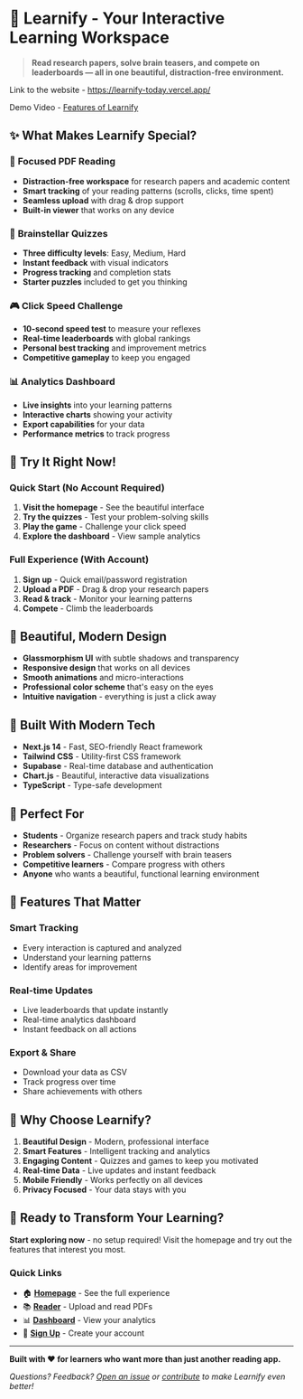 # 🧠 Learnify - Your Interactive Learning Workspace

> **Read research papers, solve brain teasers, and compete on leaderboards — all in one beautiful, distraction-free environment.**

Link to the website - https://learnify-today.vercel.app/ 

Demo Video - [Features of Learnify](learnify_aryan_video_demo.mp4)

## ✨ What Makes Learnify Special?

### 🎯 **Focused PDF Reading**
- **Distraction-free workspace** for research papers and academic content
- **Smart tracking** of your reading patterns (scrolls, clicks, time spent)
- **Seamless upload** with drag & drop support
- **Built-in viewer** that works on any device

### 🧩 **Brainstellar Quizzes**
- **Three difficulty levels**: Easy, Medium, Hard
- **Instant feedback** with visual indicators
- **Progress tracking** and completion stats
- **Starter puzzles** included to get you thinking

### 🎮 **Click Speed Challenge**
- **10-second speed test** to measure your reflexes
- **Real-time leaderboards** with global rankings
- **Personal best tracking** and improvement metrics
- **Competitive gameplay** to keep you engaged

### 📊 **Analytics Dashboard**
- **Live insights** into your learning patterns
- **Interactive charts** showing your activity
- **Export capabilities** for your data
- **Performance metrics** to track progress

## 🚀 Try It Right Now!

### **Quick Start (No Account Required)**
1. **Visit the homepage** - See the beautiful interface
2. **Try the quizzes** - Test your problem-solving skills
3. **Play the game** - Challenge your click speed
4. **Explore the dashboard** - View sample analytics

### **Full Experience (With Account)**
1. **Sign up** - Quick email/password registration
2. **Upload a PDF** - Drag & drop your research papers
3. **Read & track** - Monitor your learning patterns
4. **Compete** - Climb the leaderboards

## 🎨 Beautiful, Modern Design

- **Glassmorphism UI** with subtle shadows and transparency
- **Responsive design** that works on all devices
- **Smooth animations** and micro-interactions
- **Professional color scheme** that's easy on the eyes
- **Intuitive navigation** - everything is just a click away

## 🔧 Built With Modern Tech

- **Next.js 14** - Fast, SEO-friendly React framework
- **Tailwind CSS** - Utility-first CSS framework
- **Supabase** - Real-time database and authentication
- **Chart.js** - Beautiful, interactive data visualizations
- **TypeScript** - Type-safe development

## 🌟 Perfect For

- **Students** - Organize research papers and track study habits
- **Researchers** - Focus on content without distractions
- **Problem solvers** - Challenge yourself with brain teasers
- **Competitive learners** - Compare progress with others
- **Anyone** who wants a beautiful, functional learning environment

## 📱 Features That Matter

### **Smart Tracking**
- Every interaction is captured and analyzed
- Understand your learning patterns
- Identify areas for improvement

### **Real-time Updates**
- Live leaderboards that update instantly
- Real-time analytics dashboard
- Instant feedback on all actions

### **Export & Share**
- Download your data as CSV
- Track progress over time
- Share achievements with others

## 🎯 Why Choose Learnify?

1. **Beautiful Design** - Modern, professional interface
2. **Smart Features** - Intelligent tracking and analytics
3. **Engaging Content** - Quizzes and games to keep you motivated
4. **Real-time Data** - Live updates and instant feedback
5. **Mobile Friendly** - Works perfectly on all devices
6. **Privacy Focused** - Your data stays with you

## 🚀 Ready to Transform Your Learning?

**Start exploring now** - no setup required! Visit the homepage and try out the features that interest you most.

### **Quick Links**
- 🏠 **[Homepage](https://learnify-today.vercel.app/)** - See the full experience
- 📚 **[Reader](https://learnify-today.vercel.app//upload)** - Upload and read PDFs
- 📊 **[Dashboard](https://learnify-today.vercel.app//dashboard)** - View your analytics
- 🔐 **[Sign Up](https://learnify-today.vercel.app//login)** - Create your account

---

**Built with ❤️ for learners who want more than just another reading app.**

*Questions? Feedback? [Open an issue](https://github.com/AryanKshyp/Learnify---ET617/issues) or [contribute](https://github.com/AryanKshyp/Learnify---ET617) to make Learnify even better!*
